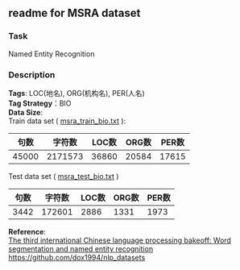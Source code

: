 ## readme for MSRA dataset
### Task
Named Entity Recognition
### Description
**Tags**: LOC(地名), ORG(机构名), PER(人名)   
**Tag Strategy**：BIO  
**Data Size**:  
Train data set ( [msra_train_bio.txt](msra_train_bio.txt) ):  

|句数|字符数|LOC数|ORG数|PER数|
|---|---|---|---|---|
|45000|2171573|36860|20584|17615|

Test data set ( [msra_test_bio.txt](msra_test_bio.txt) )

|句数|字符数|LOC数|ORG数|PER数|
|---|---|---|---|---|
|3442|172601|2886|1331|1973|

**Reference**:   
[The third international Chinese
language processing bakeoff: Word segmentation
and named entity recognition](https://faculty.washington.edu/levow/papers/sighan06.pdf)   
<https://github.com/dox1994/nlp_datasets>